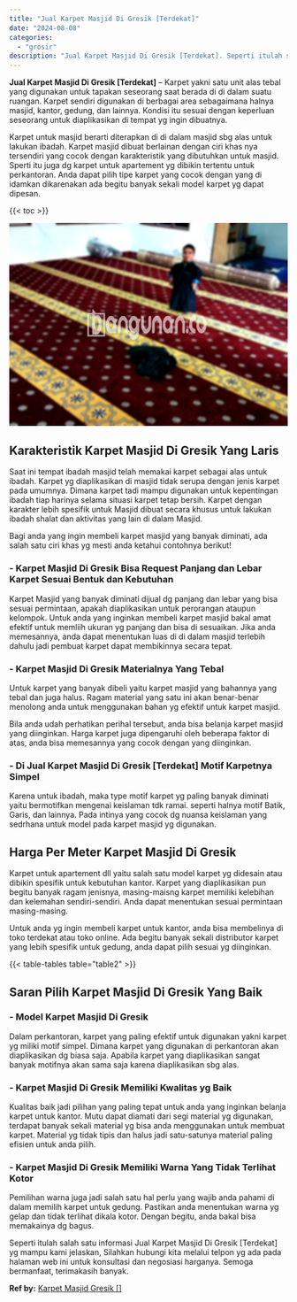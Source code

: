 ```yaml
---
title: "Jual Karpet Masjid Di Gresik [Terdekat]"
date: "2024-08-08"
categories: 
  - "grosir"
description: "Jual Karpet Masjid Di Gresik [Terdekat]. Seperti itulah salah satu informasi Jual Karpet Masjid Di Gresik [Terdekat] yg mampu kami jelaskan, Silahkan hubun..."
---
```


**Jual Karpet Masjid Di Gresik \[Terdekat\]** – Karpet yakni satu unit alas tebal yang digunakan untuk tapakan seseorang saat berada di di dalam suatu ruangan. Karpet sendiri digunakan di berbagai area sebagaimana halnya masjid, kantor, gedung, dan lainnya. Kondisi itu sesuai dengan keperluan seseorang untuk diaplikasikan di tempat yg ingin dibuatnya.

Karpet untuk masjid berarti diterapkan di di dalam masjid sbg alas untuk lakukan ibadah. Karpet masjid dibuat berlainan dengan ciri khas nya tersendiri yang cocok dengan karakteristik yang dibutuhkan untuk masjid. Sperti itu juga dg karpet untuk apartement yg dibikin tertentu untuk perkantoran. Anda dapat pilih tipe karpet yang cocok dengan yang di idamkan dikarenakan ada begitu banyak sekali model karpet yg dapat dipesan.

{{< toc >}}

![Jual Karpet Masjid Di Gresik [Terdekat]](/images/grosir-karpet-murah-34.png)

## Karakteristik Karpet Masjid Di Gresik Yang Laris

Saat ini tempat ibadah masjid telah memakai karpet sebagai alas untuk ibadah. Karpet yg diaplikasikan di masjid tidak serupa dengan jenis karpet pada umumnya. Dimana karpet tadi mampu digunakan untuk kepentingan ibadah tiap harinya selama situasi karpet tetap bersih. Karpet dengan karakter lebih spesifik untuk Masjid dibuat secara khusus untuk lakukan ibadah shalat dan aktivitas yang lain di dalam Masjid.

Bagi anda yang ingin membeli karpet masjid yang banyak diminati, ada salah satu ciri khas yg mesti anda ketahui contohnya berikut!

### \- Karpet Masjid Di Gresik Bisa Request Panjang dan Lebar Karpet Sesuai Bentuk dan Kebutuhan

Karpet Masjid yang banyak diminati dijual dg panjang dan lebar yang bisa sesuai permintaan, apakah diaplikasikan untuk perorangan ataupun kelompok. Untuk anda yang inginkan membeli karpet masjid bakal amat efektif untuk memliih ukuran yg panjang dan bisa di sesuaikan. Jika anda memesannya, anda dapat menentukan luas di di dalam masjid terlebih dahulu jadi pembuat karpet dapat membikinnya secara tepat.

### \- Karpet Masjid Di Gresik Materialnya Yang Tebal

Untuk karpet yang banyak dibeli yaitu karpet masjid yang bahannya yang tebal dan juga halus. Ragam material yang satu ini akan benar-benar menolong anda untuk menggunakan bahan yg efektif untuk karpet masjid.

Bila anda udah perhatikan perihal tersebut, anda bisa belanja karpet masjid yang diinginkan. Harga karpet juga dipengaruhi oleh beberapa faktor di atas, anda bisa memesannya yang cocok dengan yang diinginkan.

### \- Di Jual Karpet Masjid Di Gresik \[Terdekat\] Motif Karpetnya Simpel

Karena untuk ibadah, maka type motif karpet yg paling banyak diminati yaitu bermotifkan mengenai keislaman tdk ramai. seperti halnya motif Batik, Garis, dan lainnya. Pada intinya yang cocok dg nuansa keislaman yang sedrhana untuk model pada karpet masjid yg digunakan.

## Harga Per Meter Karpet Masjid Di Gresik

Karpet untuk apartement dll yaitu salah satu model karpet yg didesain atau dibikin spesifik untuk kebutuhan kantor. Karpet yang diaplikasikan pun begitu banyak ragam jenisnya, masing-maisng karpet memiliki kelebihan dan kelemahan sendiri-sendiri. Anda dapat menentukan sesuai permintaan masing-masing.

Untuk anda yg ingin membeli karpet untuk kantor, anda bisa membelinya di toko terdekat atau toko online. Ada begitu banyak sekali distributor karpet yang lebih spesifik untuk gedung, anda dapat pilih sesuai yg diinginkan.

{{< table-tables table="table2" >}}

## Saran Pilih Karpet Masjid Di Gresik Yang Baik

### \- Model Karpet Masjid Di Gresik

Dalam perkantoran, karpet yang paling efektif untuk digunakan yakni karpet yg miliki motif simpel. Dimana karpet yang digunakan di perkantoran akan diaplikasikan dg biasa saja. Apabila karpet yang diaplikasikan sangat banyak motifnya akan sama saja karena diaplikasikan sbg alas.

### \- Karpet Masjid Di Gresik Memiliki Kwalitas yg Baik

Kualitas baik jadi pilihan yang paling tepat untuk anda yang inginkan belanja karpet untuk kantor. Mutu dapat diamati dari segi material yg digunakan, terdapat banyak sekali material yg bisa anda menggunakan untuk membuat karpet. Material yg tidak tipis dan halus jadi satu-satunya material paling efisien untuk anda pilih.

### \- Karpet Masjid Di Gresik Memiliki Warna Yang Tidak Terlihat Kotor

Pemilihan warna juga jadi salah satu hal perlu yang wajib anda pahami di dalam memilih karpet untuk gedung. Pastikan anda menentukan warna yg gelap dan tidak terlihat dikala kotor. Dengan begitu, anda bakal bisa memakainya dg bagus.

Seperti itulah salah satu informasi Jual Karpet Masjid Di Gresik \[Terdekat\] yg mampu kami jelaskan, Silahkan hubungi kita melalui telpon yg ada pada halaman web ini untuk konsultasi dan negosiasi harganya. Semoga bermanfaat, terimakasih banyak.

**Ref by:**  [Karpet Masjid Gresik []](https://id.wikipedia.org/wiki/Karpet)
